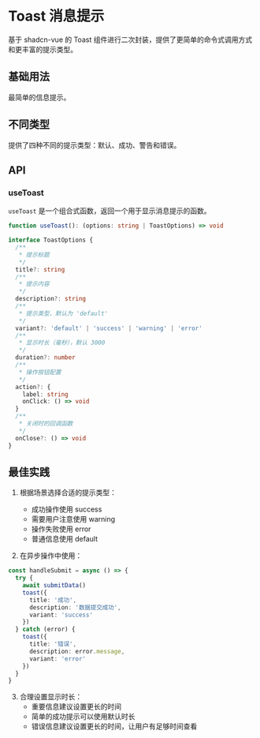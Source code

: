# Toast 消息提示

基于 shadcn-vue 的 Toast 组件进行二次封装，提供了更简单的命令式调用方式和更丰富的提示类型。

## 基础用法

最简单的信息提示。

<Preview title="基础用法" description="最简单的信息提示，支持纯文本和带标题的提示。">
  <toast-demo-basic />
  <template #code>

```vue
<script setup>
import { useToast } from 'lcz-kit'

const toast = useToast()

const showToast = () => {
  toast('这是一条消息提示')
}

const showToastWithTitle = () => {
  toast({
    title: '提示',
    description: '这是一条带标题的消息提示'
  })
}
</script>

<template>
  <div class="space-x-4">
    <LButton @click="showToast">显示提示</LButton>
    <LButton @click="showToastWithTitle">显示带标题的提示</LButton>
  </div>
</template>
```

  </template>
</Preview>

## 不同类型

提供了四种不同的提示类型：默认、成功、警告和错误。

<Preview title="不同类型" description="提供了四种不同的提示类型：默认、成功、警告和错误。">
  <toast-demo-variant />
  <template #code>

```vue
<script setup>
import { useToast } from 'lcz-kit'

const toast = useToast()

const showDefault = () => {
  toast({
    title: '默认提示',
    description: '这是一条默认提示'
  })
}

const showSuccess = () => {
  toast({
    title: '成功',
    description: '操作成功！',
    variant: 'success'
  })
}

const showWarning = () => {
  toast({
    title: '警告',
    description: '请注意这个警告信息',
    variant: 'warning'
  })
}

const showError = () => {
  toast({
    title: '错误',
    description: '出错了！',
    variant: 'error'
  })
}
</script>

<template>
  <div class="space-x-4">
    <LButton @click="showDefault">默认提示</LButton>
    <LButton @click="showSuccess" variant="success">成功提示</LButton>
    <LButton @click="showWarning" variant="warning">警告提示</LButton>
    <LButton @click="showError" variant="destructive">错误提示</LButton>
  </div>
</template>
```

  </template>
</Preview>

## API

### useToast

`useToast` 是一个组合式函数，返回一个用于显示消息提示的函数。

```ts
function useToast(): (options: string | ToastOptions) => void

interface ToastOptions {
  /**
   * 提示标题
   */
  title?: string
  /**
   * 提示内容
   */
  description?: string
  /**
   * 提示类型，默认为 'default'
   */
  variant?: 'default' | 'success' | 'warning' | 'error'
  /**
   * 显示时长（毫秒），默认 3000
   */
  duration?: number
  /**
   * 操作按钮配置
   */
  action?: {
    label: string
    onClick: () => void
  }
  /**
   * 关闭时的回调函数
   */
  onClose?: () => void
}
```

## 最佳实践

1. 根据场景选择合适的提示类型：

   - 成功操作使用 success
   - 需要用户注意使用 warning
   - 操作失败使用 error
   - 普通信息使用 default

2. 在异步操作中使用：

```ts
const handleSubmit = async () => {
  try {
    await submitData()
    toast({
      title: '成功',
      description: '数据提交成功',
      variant: 'success'
    })
  } catch (error) {
    toast({
      title: '错误',
      description: error.message,
      variant: 'error'
    })
  }
}
```

3. 合理设置显示时长：
   - 重要信息建议设置更长的时间
   - 简单的成功提示可以使用默认时长
   - 错误信息建议设置更长的时间，让用户有足够时间查看
